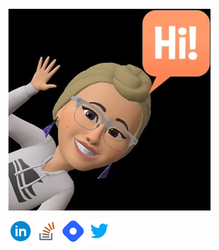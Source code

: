  

![Me](https://github.com/aalaaeid/aalaaeid/blob/main/images/me.jpeg)



[![Linked In](https://github.com/aalaaeid/aalaaeid/blob/main/images/linkedin.png)](https://www.linkedin.com/in/aalaa-eid/)   [![Stack overflow](https://github.com/aalaaeid/aalaaeid/blob/main/images/stack-overflow.png)](https://stackoverflow.com/users/6730558/aalaa)   [![hashnode](https://github.com/aalaaeid/aalaaeid/blob/main/images/hashnode.png)](https://hashnode.com/@AalaaEid)                        [![twitter](https://github.com/aalaaeid/aalaaeid/blob/main/images/twitter.png)](https://twitter.com/lwlaww)





